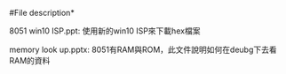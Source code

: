#File description*

8051 win10 ISP.ppt: 使用新的win10 ISP來下載hex檔案

memory look up.pptx: 8051有RAM與ROM，此文件說明如何在deubg下去看RAM的資料
